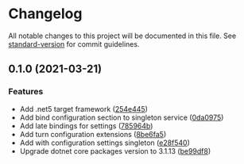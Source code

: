 # Changelog

All notable changes to this project will be documented in this file. See [standard-version](https://github.com/conventional-changelog/standard-version) for commit guidelines.

## 0.1.0 (2021-03-21)


### Features

* Add .net5 target framework ([254e445](https://github.com/Jandini/RightTurn.Extensions.Configuration/commit/254e4457baf30cf6af4fa5ec9319f112d5542363))
* Add bind configuration section to singleton service ([0da0975](https://github.com/Jandini/RightTurn.Extensions.Configuration/commit/0da09753c3e0459e2842477e8e353eba64320641))
* Add late bindings for settings ([785964b](https://github.com/Jandini/RightTurn.Extensions.Configuration/commit/785964b5793eb4946ee552b6a586717649283010))
* Add turn configuration extensions ([8be6fa5](https://github.com/Jandini/RightTurn.Extensions.Configuration/commit/8be6fa595fdb0f4fd4e6da29ed6d64f4fbb0ea73))
* Add with configuration settings singleton ([e28f540](https://github.com/Jandini/RightTurn.Extensions.Configuration/commit/e28f540b6f2b964861983a751fd0cbd6907004c8))
* Upgrade dotnet core packages version to 3.1.13 ([be99df8](https://github.com/Jandini/RightTurn.Extensions.Configuration/commit/be99df8a08dbd344b9ca8491b68b77fc0e312dd5))
